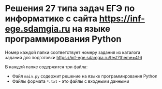 # Решения 27 типа задач ЕГЭ по информатике с сайта https://inf-ege.sdamgia.ru на языке программирования Python

Номер каждой папки соответствует номеру задания из каталога заданий для подготовки https://inf-ege.sdamgia.ru/test?theme=416

В каждой папке содержится три файла:

- Файл `main.py` содержит решение на языке программирования Python
- Файлы формата `*.txt` - это файлы с входными данными

